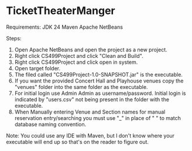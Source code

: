 # TicketTheaterManger
Requirements:
JDK 24
Maven
Apache NetBeans

Steps:
1. Open Apache NetBeans and open the project as a new project.
2. Right click CS499Project and click "Clean and Build".
3. Right click CS499Project and click open in system.
4. Open target folder.
5. The filed called "CS499Project-1.0-SNAPSHOT.jar" is the executable.
6. If you want the provided Concert Hall and Playhouse venues copy the "venues" folder into the same folder as the executable.
7. For initial login use Admin Admin as username/password. Initial login is indicated by "users.csv" not being present in the folder with the executable.
8. When Manually entering Venue and Section names for manual reservation entry/searching you must use "_" in place of " " to match database naming convention.

Note: You could use any IDE with Maven, but I don't know where your executable will end up so that's on the reader to figure out.
